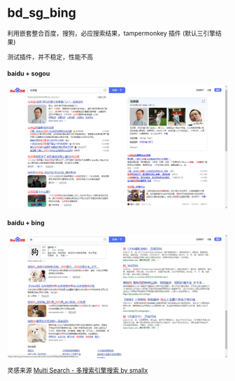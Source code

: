 # bd_sg_bing
利用嵌套整合百度，搜狗，必应搜索结果，tampermonkey 插件 (默认三引擎结果)

测试插件，并不稳定，性能不高

#### baidu + sogou
![MMA](thumbs/MMA.png)

#### baidu + bing
![dog](thumbs/dog.png)





灵感来源 [Multi Search - 多搜索引擎搜索 by smallx](https://github.com/smallx/monkey-scripts/tree/master/multi-search)
